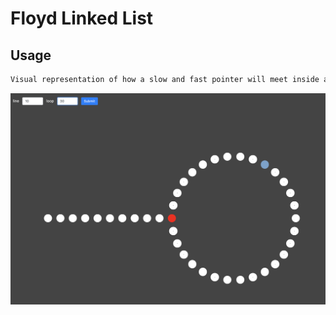 # Floyd Linked List

## Usage

```sh
Visual representation of how a slow and fast pointer will meet inside a loop linked list. Sequentially, determine the loop's starting point
```

![](images/screenshot.png)


